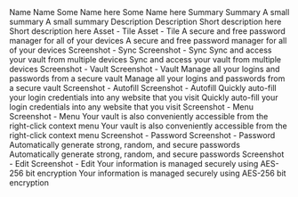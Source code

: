 <?xml version="1.0" encoding="UTF-8"?>
<xliff version="1.2" xmlns="urn:oasis:names:tc:xliff:document:1.2">
  <file id="3584" original="/[OlehCrowdin.IOS-and-Android] main/COPY.md" source-language="en" target-language="es-419" datatype="plaintext" project-id="519762" tool-id="crowdin">
    <header>
      <tool tool-id="crowdin" tool-name="Crowdin" tool-version="1.1"/>
    </header>
    <body>
      <trans-unit id="226202">
        <source>Name</source>
        <target state="needs-translation">Name</target>
      </trans-unit>
      <trans-unit id="226204">
        <source>Some Name here</source>
        <target state="needs-translation">Some Name here</target>
      </trans-unit>
      <trans-unit id="226206">
        <source>Summary</source>
        <target state="needs-translation">Summary</target>
      </trans-unit>
      <trans-unit id="226208">
        <source>A small summary</source>
        <target state="needs-translation">A small summary</target>
      </trans-unit>
      <trans-unit id="226210">
        <source>Description</source>
        <target state="needs-translation">Description</target>
      </trans-unit>
      <trans-unit id="226212">
        <source>Short description here</source>
        <target state="needs-translation">Short description here</target>
      </trans-unit>
      <trans-unit id="226214">
        <source>Asset - Tile</source>
        <target state="needs-translation">Asset - Tile</target>
      </trans-unit>
      <trans-unit id="226216">
        <source>A secure and free password manager for all of your devices</source>
        <target state="needs-translation">A secure and free password manager for all of your devices</target>
      </trans-unit>
      <trans-unit id="226218">
        <source>Screenshot - Sync</source>
        <target state="needs-translation">Screenshot - Sync</target>
      </trans-unit>
      <trans-unit id="226220">
        <source>Sync and access your vault from multiple devices</source>
        <target state="needs-translation">Sync and access your vault from multiple devices</target>
      </trans-unit>
      <trans-unit id="226222">
        <source>Screenshot - Vault</source>
        <target state="needs-translation">Screenshot - Vault</target>
      </trans-unit>
      <trans-unit id="226224">
        <source>Manage all your logins and passwords from a secure vault</source>
        <target state="needs-translation">Manage all your logins and passwords from a secure vault</target>
      </trans-unit>
      <trans-unit id="226226">
        <source>Screenshot - Autofill</source>
        <target state="needs-translation">Screenshot - Autofill</target>
      </trans-unit>
      <trans-unit id="226228">
        <source>Quickly auto-fill your login credentials into any website that you visit</source>
        <target state="needs-translation">Quickly auto-fill your login credentials into any website that you visit</target>
      </trans-unit>
      <trans-unit id="226230">
        <source>Screenshot - Menu</source>
        <target state="needs-translation">Screenshot - Menu</target>
      </trans-unit>
      <trans-unit id="226232">
        <source>Your vault is also conveniently accessible from the right-click context menu</source>
        <target state="needs-translation">Your vault is also conveniently accessible from the right-click context menu</target>
      </trans-unit>
      <trans-unit id="226234">
        <source>Screenshot - Password</source>
        <target state="needs-translation">Screenshot - Password</target>
      </trans-unit>
      <trans-unit id="226236">
        <source>Automatically generate strong, random, and secure passwords</source>
        <target state="needs-translation">Automatically generate strong, random, and secure passwords</target>
      </trans-unit>
      <trans-unit id="226238">
        <source>Screenshot - Edit</source>
        <target state="needs-translation">Screenshot - Edit</target>
      </trans-unit>
      <trans-unit id="226240">
        <source>Your information is managed securely using AES-256 bit encryption</source>
        <target state="needs-translation">Your information is managed securely using AES-256 bit encryption</target>
      </trans-unit>
    </body>
  </file>
</xliff>
